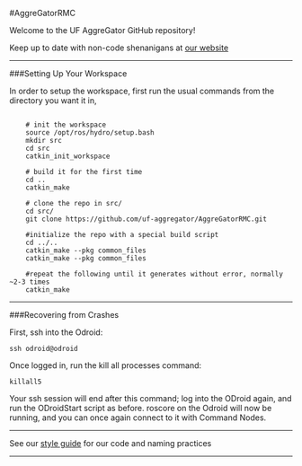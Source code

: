 #AggreGatorRMC

Welcome to the UF AggreGator GitHub repository!

Keep up to date with non-code shenanigans at [our website](http://www.ufaggregator.com "UF Aggregator Official Homepage")

----------------------------------------------------------

###Setting Up Your Workspace

In order to setup the workspace, first run the usual commands from the directory you want it in,
	
```shell

	# init the workspace
	source /opt/ros/hydro/setup.bash
	mkdir src
	cd src
	catkin_init_workspace

	# build it for the first time
	cd ..
	catkin_make

	# clone the repo in src/
	cd src/
	git clone https://github.com/uf-aggregator/AggreGatorRMC.git

	#initialize the repo with a special build script
	cd ../..
	catkin_make --pkg common_files
	catkin_make --pkg common_files

	#repeat the following until it generates without error, normally ~2-3 times
	catkin_make
```

---------------------------------------------------------

###Recovering from Crashes


First, ssh into the Odroid:

```
ssh odroid@odroid
```

Once logged in, run the kill all processes command:
```
killall5
```

Your ssh session will end after this command; log into the ODroid again, and run the ODroidStart script as before. 
roscore on the Odroid will now be running, and you can once again connect to it with Command Nodes.  

----------------------------------------------------------

See our [style guide](https://github.com/uf-aggregator/AggreGatorRMC/tree/master/Getting_Started/Style_Guide "UF Aggregator Style Guide") for our code and naming practices

----------------------------------------------------------

